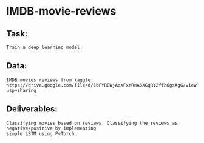 # IMDB-movie-reviews

## Task:
```Train a deep learning model.```

## Data:
```
IMDB movies reviews from kaggle: 
https://drive.google.com/file/d/1bFYRBWjAqXFxrRnA6XGqRY2ffh6gsAgG/view?usp=sharing
```

## Deliverables:
```
Classifying movies based on reviews. Classifying the reviews as negative/positive by implementing 
simple LSTM using PyTorch. 
```
